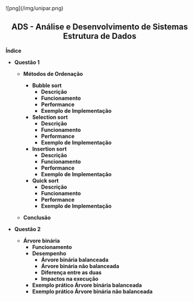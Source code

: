 

<div>![png](/img/unipar.png)</div> 

<div align='center'><b><h2>ADS - Análise e Desenvolvimento de Sistemas
<b><br>Estrutura de Dados</h2></div>





**Índice**

 - Questão 1

    - Métodos de Ordenação
	    - Bubble sort
		    - Descrição
		    - Funcionamento
		    - Performance
		    - Exemplo de Implementação
	    - Selection sort
		    - Descrição
		    - Funcionamento
		    - Performance
		    - Exemplo de Implementação
	    - Insertion sort
		    - Descrição
		    - Funcionamento
		    - Performance
		    - Exemplo de Implementação
	    - Quick sort
		    - Descrição
		    - Funcionamento
		    - Performance
		    - Exemplo de Implementação

	 - Conclusão
		 
- Questão 2

	 - Árvore binária
		 - Funcionamento
		 - Desempenho 
			 - Árvore binária balanceada
			 - Árvore binária não balanceada
			 - Diferença entre as duas
			 - Impactos na execução
		- Exemplo prático Árvore binária balanceada
		- Exemplo prático Árvore binária não balanceada


		  

	  

<!--stackedit_data:
eyJoaXN0b3J5IjpbMTM5NTUwMTkzNCwtNjM1MDg4MDQ0LDE2MT
kwODMzODIsMTQ4MjU1MTExNSwxMTY4MTE2NTIsOTk5MjU4NjU1
LC0zMzI0NTUzNjNdfQ==
-->